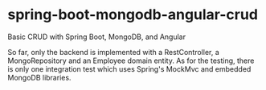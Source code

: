 # spring-boot-mongodb-angular-crud
Basic CRUD with Spring Boot, MongoDB, and Angular


So far, only the backend is implemented with a RestController, a MongoRepository and an Employee domain entity.
As for the testing, there is only one integration test which uses Spring's MockMvc and embedded MongoDB libraries.
